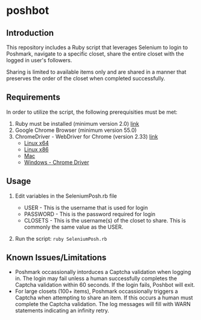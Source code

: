 # poshbot

## Introduction

This repository includes a Ruby script that leverages Selenium to login to Poshmark, navigate to a specific closet, share the entire closet with the logged in user's followers. 

Sharing is limited to available items only and are shared in a manner that preserves the order of the closet when completed successfully. 

## Requirements

In order to utilize the script, the following prerequisities must be met: 

1. Ruby must be installed (minimum version 2.0) [link](https://www.ruby-lang.org/en/downloads/)
2. Google Chrome Browser (minimum version 55.0)
3. ChromeDriver - WebDriver for Chrome (version 2.33) [link](https://chromedriver.storage.googleapis.com/index.html?path=2.33/)
    * [Linux x64](https://chromedriver.storage.googleapis.com/2.33/chromedriver_linux64.zip)
    * [Linux x86](https://chromedriver.storage.googleapis.com/2.33/chromedriver_linux32.zip)
    * [Mac](https://chromedriver.storage.googleapis.com/2.33/chromedriver_mac64.zip)
    * [Windows - Chrome Driver](https://chromedriver.storage.googleapis.com/2.33/chromedriver_win32.zip)

## Usage

1. Edit variables in the SeleniumPosh.rb file
    * USER - This is the username that is used for login
    * PASSWORD - This is the password required for login
    * CLOSETS - This is the username(s) of the closet to share. This is commonly the same value as the USER. 

2. Run the script: `ruby SeleniumPosh.rb`

## Known Issues/Limitations

* Poshmark occassionally intorduces a Captcha validation when logging in. The login may fail unless a human successfully completes the Captcha validation within 60 seconds. If the login fails, Poshbot will exit.
* For large closets (100+ items), Poshmark occassionally triggers a Captcha when attempting to share an item. If this occurs a human must complete the Captcha validation. The log messages will fill with WARN statements indicating an infinity retry. 